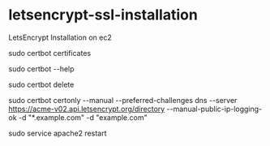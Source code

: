 # letsencrypt-ssl-installation
LetsEncrypt Installation on ec2


sudo certbot certificates

sudo certbot --help

sudo certbot delete

sudo certbot certonly --manual --preferred-challenges dns --server https://acme-v02.api.letsencrypt.org/directory --manual-public-ip-logging-ok -d "*.example.com" -d "example.com"

sudo service apache2 restart 
